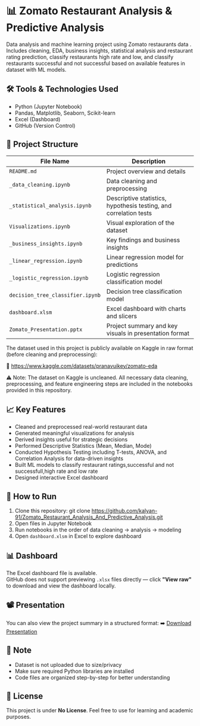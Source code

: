 # 📊 Zomato Restaurant Analysis & Predictive Analysis
Data analysis and machine learning project using Zomato restaurants data . Includes cleaning, EDA, business insights, statistical analysis and restaurant rating prediction, classify restaurants high rate and low, and classify restaurants successful and not successful based on available features in dataset with ML models.

## 🛠️ Tools & Technologies Used
- Python (Jupyter Notebook)
- Pandas, Matplotlib, Seaborn, Scikit-learn
- Excel (Dashboard)
- GitHub (Version Control)

## 📁 Project Structure

| File Name                        | Description                                                        |
|----------------------------------|--------------------------------------------------------------------|
| `README.md`                      | Project overview and details                                       |
| `_data_cleaning.ipynb`           | Data cleaning and preprocessing                                    |
| `_statistical_analysis.ipynb`    | Descriptive statistics, hypothesis testing, and correlation tests  |
| `Visualizations.ipynb`           | Visual exploration of the dataset                                  |
| `_business_insights.ipynb`       | Key findings and business insights                                 |
| `_linear_regression.ipynb`       | Linear regression model for predictions                            |
| `_logistic_regression.ipynb`     | Logistic regression classification model                           |
| `decision_tree_classifier.ipynb` | Decision tree classification model                                 |
| `dashboard.xlsm`                 | Excel dashboard with charts and slicers                            |
| `Zomato_Presentation.pptx`       | Project summary and key visuals in presentation format            
 

The dataset used in this project is publicly available on Kaggle in raw format (before cleaning and preprocessing):

🔗 https://www.kaggle.com/datasets/pranavuikey/zomato-eda

⚠️ Note: The dataset on Kaggle is uncleaned. All necessary data cleaning, preprocessing, and feature engineering steps are included in the notebooks provided in this repository.


## 📈 Key Features
- Cleaned and preprocessed real-world restaurant data
- Generated meaningful visualizations for analysis
- Derived insights useful for strategic decisions
- Performed Descriptive Statistics (Mean, Median, Mode)
- Conducted Hypothesis Testing including T-tests, ANOVA, and Correlation Analysis for data-driven insights
- Built ML models to classify restaurant ratings,successful and not successfull,high rate and low rate
- Designed interactive Excel dashboard

## 🚀 How to Run
1. Clone this repository:
git clone https://github.com/kalyan-91/Zomato_Restaurant_Analysis_And_Predictive_Analysis.git
2. Open files in Jupyter Notebook
3. Run notebooks in the order of data cleaning → analysis → modeling
4. Open `dashboard.xlsm` in Excel to explore dashboard

## 📊 Dashboard
The Excel dashboard file is available.  
GitHub does not support previewing `.xlsx` files directly — click **"View raw"** to download and view the dashboard locally.

## 📽️ Presentation
You can also view the project summary in a structured format:
➡️ [Download Presentation](Zomato_Presentation(1).pptx)

## 📂 Note
- Dataset is not uploaded due to size/privacy
- Make sure required Python libraries are installed
- Code files are organized step-by-step for better understanding

## 📎 License
This project is under **No License**. Feel free to use for learning and academic purposes.
